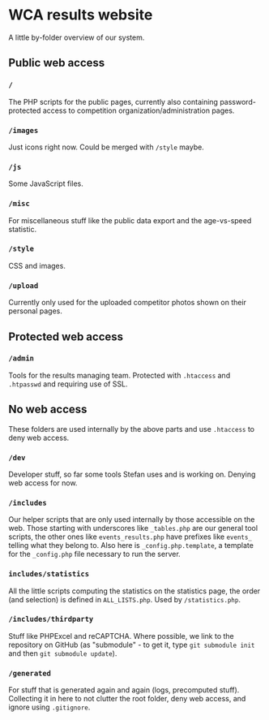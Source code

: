 # WCA results website

A little by-folder overview of our system.


## Public web access

### `/`
The PHP scripts for the public pages, currently also containing password-protected
access to competition organization/administration pages.

### `/images`
Just icons right now. Could be merged with `/style` maybe.

### `/js`
Some JavaScript files.

### `/misc`
For miscellaneous stuff like the public data export and the age-vs-speed statistic.

### `/style`
CSS and images.

### `/upload`
Currently only used for the uploaded competitor photos shown on their personal pages.


## Protected web access

### `/admin`
Tools for the results managing team. Protected with `.htaccess` and `.htpasswd` and requiring use of SSL.


## No web access

These folders are used internally by the above parts and use `.htaccess` to deny web access.

### `/dev`
Developer stuff, so far some tools Stefan uses and is working on. Denying web access for now.

### `/includes`
Our helper scripts that are only used internally by those accessible on the web.
Those starting with underscores like `_tables.php` are our general tool scripts,
the other ones like `events_results.php` have prefixes like `events_` telling
what they belong to. Also here is `_config.php.template`, a template for the `_config.php`
file necessary to run the server.

### `includes/statistics`
All the little scripts computing the statistics on the statistics page, the
order (and selection) is defined in `ALL_LISTS.php`. Used by `/statistics.php`.

### `/includes/thirdparty`
Stuff like PHPExcel and reCAPTCHA. Where possible, we link to the repository
on GitHub (as "submodule" - to get it, type `git submodule init` and then
`git submodule update`).

### `/generated`
For stuff that is generated again and again (logs, precomputed stuff).
Collecting it in here to not clutter the root folder, deny web access,
and ignore using `.gitignore`.
